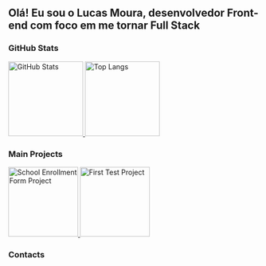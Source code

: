 ## Olá! Eu sou o Lucas Moura, desenvolvedor Front-end com foco em me tornar Full Stack

### GitHub Stats
<p>
  <a href="https://github.com/lucsa27" target="_blank">
    <img height="150em" src="https://github-readme-stats.vercel.app/api?username=lucsa27&hide=stars,prs&show_icons=true&theme=prussian" alt="GitHub Stats" />
  </a>
  <a href="https://github.com/lucsa27" target="_blank">
    <img height="150em" src="https://github-readme-stats.vercel.app/api/top-langs?username=lucsa27&layout=compact&card_width=420&theme=prussian" alt="Top Langs" />
  </a>
</p>

### Main Projects
<p>
  <a href="https://github.com/lucsa27/school-enrollment-form-project" target="_blank">
    <img height="140em" src="https://github-readme-stats.vercel.app/api/pin/?username=lucsa27&repo=school-enrollment-form-project&theme=prussian" alt="School Enrollment Form Project" />
  </a>
  <a href="https://github.com/lucsa27/First-test" target="_blank">
    <img height="140em" src="https://github-readme-stats.vercel.app/api/pin/?username=lucsa27&repo=First-test&theme=prussian" alt="First Test Project" />
  </a>
</p>

### Contacts



      
 
